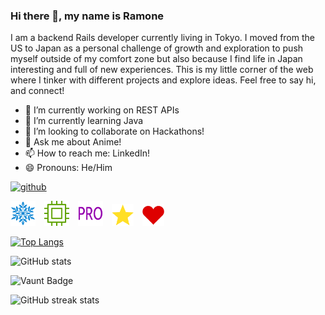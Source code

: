 ### Hi there 👋, my name is Ramone
I am a backend Rails developer currently living in Tokyo. I moved from the US to Japan as a personal challenge of growth and exploration to push myself outside of my comfort zone but also because I find life in Japan interesting and full of new experiences. This is my little corner of the web where I tinker with different projects and explore ideas. Feel free to say hi, and connect!

- 🔭 I’m currently working on REST APIs 
- 🌱 I’m currently learning Java 
- 👯 I’m looking to collaborate on Hackathons! 
- 💬 Ask me about Anime! 
- 📫 How to reach me: LinkedIn! 
- 😄 Pronouns: He/Him 


[<img src='https://cdn.jsdelivr.net/npm/simple-icons@3.0.1/icons/github.svg' alt='github' height='40'>](https://github.com/RamoneRobertson)  

<a href='https://archiveprogram.github.com/'><img src='https://raw.githubusercontent.com/acervenky/animated-github-badges/master/assets/acbadge.gif' width='40' height='40'></a> <a href='https://docs.github.com/en/developers'><img src='https://raw.githubusercontent.com/acervenky/animated-github-badges/master/assets/devbadge.gif' width='40' height='40'></a> <a href='https://github.com/pricing'><img src='https://raw.githubusercontent.com/acervenky/animated-github-badges/master/assets/pro.gif' width='40' height='40'></a> <a href='https://stars.github.com/'><img src='https://raw.githubusercontent.com/acervenky/animated-github-badges/master/assets/starbadge.gif' width='35' height='35'></a> <a href='https://docs.github.com/en/github/supporting-the-open-source-community-with-github-sponsors'><img src='https://raw.githubusercontent.com/acervenky/animated-github-badges/master/assets/sponsorbadge.gif' width='35' height='35'></a> 

[![Top Langs](https://github-readme-stats.vercel.app/api/top-langs/?username=RamoneRobertson)](https://github.com/anuraghazra/github-readme-stats)

![GitHub stats](https://github-readme-stats.vercel.app/api?username=RamoneRobertson&show_icons=true)  

![Vaunt Badge](https://api.vaunt.dev/v1/github/entities/RamoneRobertson/contributions?format=svg&private=false)  

![GitHub streak stats](https://streak-stats.demolab.com/?user=RamoneRobertson)  

